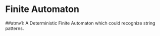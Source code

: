 # Finite Automaton
##atmv1:
A Deterministic Finite Automaton which could recognize string patterns.

